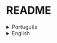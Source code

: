 # README

<details>
<summary>Português</summary>

## Introdução
O objetivo desse projeto é o de criar uma LLM (Large Language Model) utilizando a tecnologia GPT que possa ser executada em uma máquina comum. Apesar da proposta de ser uma IA generativa esse código precisará de um amplo poder computacional para de fato ser capaz de gerar textos relevantes.

## Dependências
O projeto faz uso do Pytorch e apesar de ter sido disponibilizado um arquivo de requerimentos recomenda-se que utilize as instruções de instalação do Pytorch presentes em sua homepage. Além dele também pode ser necessário instalar o pickle.

## Executando
Para que o código possa ser executado será necessário que se crie uma pasta com o nome ‘_dataset’ ou altere o código para procurar em uma pasta de sua preferência que o sistema irá pesquisar os arquivos necessários. Será necessário criar um arquivo de treinamento e um de validação para assegurar a assertividade do modelo. Também é importante frisar que o modelo pode ser escalonado utilizando o arquivo hyperparamenters para configurá-lo da maneira que achar melhor, a configuração que deixei é muito precária para que o sistema gere textos que façam algum sentido.

## Sobre o Dataset
Utilizei o OpenWebText2 para treinar o modelo por ser o mais indicado e também curado para isso, existem outros repositórios de textos disponíveis para utilizar, lembrando bem de ser sempre um único arquivo txt.

</details>

<details>
<summary>English</summary>

## Introduction
The goal of this project is to create a LLM (Large Language Model) using GPT technology that can be run on a regular machine. Despite being a generative AI, this code will require significant computational power to actually generate relevant texts.

## Dependencies
The project uses Pytorch, and although a requirements file has been provided, it is recommended to use the installation instructions available on the Pytorch homepage. Additionally, you might need to install pickle.

## Running
To run the code, you'll need to create a folder named ‘_dataset’ or modify the code to search in a folder of your preference where the system will look for the necessary files. A training file and a validation file will need to be created to ensure the model's accuracy. It is also important to note that the model can be scaled using the hyperparameters file to configure it as you see fit. The configuration I left is very basic for the system to generate texts that make any sense.

## About the Dataset
I used OpenWebText2 to train the model as it is the most recommended and curated for this purpose. There are other text repositories available for use, always remembering to have a single txt file.

</details>
